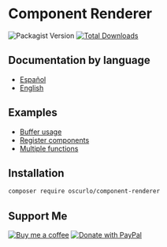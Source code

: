 # Component Renderer

![Packagist Version](https://img.shields.io/packagist/v/oscurlo/component-renderer)
[![Total Downloads](https://poser.pugx.org/oscurlo/component-renderer/downloads)](https://packagist.org/packages/oscurlo/component-renderer)

## Documentation by language

- [Español](./translations/README-es.md)
- [English](./translations/README-en.md)

## Examples

- [Buffer usage](./examples/example3.php)
- [Register components](./examples/example2.php)
- [Multiple functions](./examples/example1.php)

## Installation

```bash
composer require oscurlo/component-renderer
```

## Support Me

[![Buy me a coffee](https://www.buymeacoffee.com/assets/img/custom_images/yellow_img.png)](https://www.buymeacoffee.com/oscurlo)
[![Donate with PayPal](https://raw.githubusercontent.com/stefan-niedermann/paypal-donate-button/master/paypal-donate-button.png)](<https://paypal.me/oscurlo?country.x=CO&locale.x=es_XC>)
